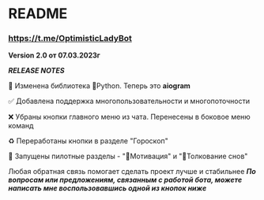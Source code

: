 # README 

### https://t.me/OptimisticLadyBot

**Version 2.0 от 07.03.2023г**

***RELEASE NOTES***

🔄 Изменена библиотека 🐍Python. Теперь это **aiogram**

✅ Добавлена поддержка многопользовательности и многопоточности

❌ Убраны кнопки главного меню из чата. Перенесены в боковое меню команд

♻️ Переработаны кнопки в разделе "Гороскоп"

🚀 Запущены пилотные разделы - "💪Мотивация" и "💭Толкование снов"

Любая обратная связь помогает сделать проект лучше и стабильнее
***По вопросам или предложениям, связанным с работой бота, можете написать мне воспользовавшись одной из кнопок ниже***